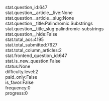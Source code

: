 stat.question_id:647  
stat.question__article__live:None  
stat.question__article__slug:None  
stat.question__title:Palindromic Substrings  
stat.question__title_slug:palindromic-substrings  
stat.question__hide:False  
stat.total_acs:4195  
stat.total_submitted:7627  
stat.total_column_articles:2  
stat.frontend_question_id:647  
stat.is_new_question:False  
status:None  
difficulty.level:2  
paid_only:False  
is_favor:False  
frequency:0  
progress:0  
